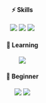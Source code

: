<!--
**imhynni/imhynni** is a ✨ _special_ ✨ repository because its `README.md` (this file) appears on your GitHub profile.

Here are some ideas to get you started:

- 🔭 I’m currently working on ...
- 🌱 I’m currently learning ...
- 👯 I’m looking to collaborate on ...
- 🤔 I’m looking for help with ...
- 💬 Ask me about ...
- 📫 How to reach me: ...
- 😄 Pronouns: ...
- ⚡ Fun fact: ...
-->

<div align='center'>
  <p>
  <h4>⚡ Skills</h4>
   <img src="https://img.shields.io/badge/JavaScript-F7DF1E?style=flat-square&logo=JavaScript&logoColor=white"/>
   <img src="https://img.shields.io/badge/TypeScript-3178C6?style=flat-square&logo=TypeScript&logoColor=white"/>
   <img src="https://img.shields.io/badge/React-61DAFB?style=flat-square&logo=react&logoColor=white"/>
  </p>
  <p>
  <h4>🌱 Learning</h4>
   <img src="https://img.shields.io/badge/Next.js-000000?style=flat-square&logo=nextdotjs&logoColor=white"/>
  </p>
  
  <p>
  <h4>🐣 Beginner </h4>
   <img src="https://img.shields.io/badge/Vue.js-4FC08D?style=flat-square&logo=vuedotjs&logoColor=white"/>
   <img src="https://img.shields.io/badge/Spring Boot-6DB33F?style=flat-square&logo=springboot&logoColor=white"/>
  </p>
</div>
